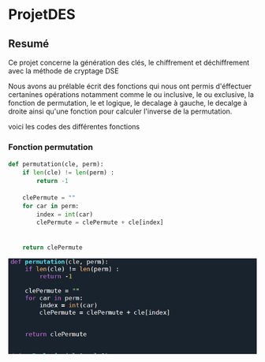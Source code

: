 # ProjetDES
## Resumé
Ce projet concerne la génération des clés, le chiffrement et déchiffrement avec la méthode de cryptage DSE

Nous avons au prélable écrit des fonctions qui nous ont permis d'éffectuer certanines opérations notamment comme le ou inclusive, le ou exclusive, la fonction de permutation, le et logique, le decalage à gauche, le decalge à droite ainsi qu'une fonction pour calculer l'inverse de la permutation.

voici les codes des différentes fonctions

### Fonction permutation


```Python
def permutation(cle, perm):
    if len(cle) != len(perm) :
        return -1
    
    clePermute = ""
    for car in perm:
        index = int(car)
        clePermute = clePermute + cle[index]
        
    
    return clePermute
```

![alt text](https://github.com/FiscoSkywalker/ProjetDES/blob/master/images/permutation.PNG)
